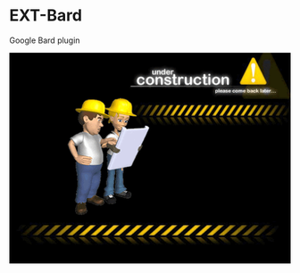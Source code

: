 # EXT-Bard

Google Bard plugin

![](https://raw.githubusercontent.com/bugsounet/coding/main/underconstruction.gif)
